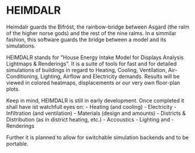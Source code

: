 # HEIMDALR

Heimdalr guards the Bifröst, the rainbow-bridge between Asgard (the ralm of the higher norse gods) and the rest of the nine ralms.
In a simmilar fashion, this software guards the bridge between a model and its simulations.

HEIMDALR stands for "House Energy Intake Model for Displays Analysis Lightmaps & Renderings".
It is a suite of tools for fast and for detailed simulations of buildings in regard to
Heating, Cooling, Ventilation, Air-Conditioning, Lighting, Airflow and Electricity demands.
Results will be viewed in colored heatmaps, displacements or our very own floor-plan plots.

Keep in mind, HEIMDALR is still in early development. Once completed it shall have ist watchfull eyes on:
    - Heating (and cooling)
    - Electricity
    - Infiltration (and ventilation)
    - Materials (design and amounts)
    - Districts & Distribution (as in district heating, etc.)
    - Accoustics
    - Lighting and
    - Renderings

Further it is planned to allow for switchable simulation backends and to be portable.
